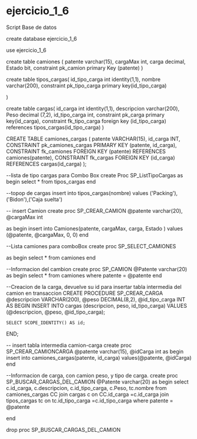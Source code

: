 # ejercicio_1_6

Script Base de datos

create database ejercicio_1_6

use ejercicio_1_6

create table camiones (
patente varchar(15),
cargaMax int,
carga decimal,
Estado bit,
constraint pk_camion primary Key (patente)
)

create table tipos_cargas(
id_tipo_carga int identity(1,1),
nombre varchar(200),
constraint pk_tipo_carga primary key(id_tipo_carga)

)

create table cargas(
id_carga int identity(1,1),
descripcion varchar(200),
Peso decimal (7,2),
id_tipo_carga int,
constraint pk_carga primary key(id_carga),
constraint fk_tipo_carga foreign key (id_tipo_carga) references tipos_cargas(id_tipo_carga)
)

CREATE TABLE camiones_cargas (
    patente VARCHAR(15),
    id_carga INT,
    CONSTRAINT pk_camiones_cargas PRIMARY KEY (patente, id_carga),
    CONSTRAINT fk_camiones FOREIGN KEY (patente) REFERENCES camiones(patente),
    CONSTRAINT fk_cargas FOREIGN KEY (id_carga) REFERENCES cargas(id_carga)
);


--lista de tipo cargas para Combo Box
create Proc SP_ListTipoCargas
as
begin
select * from tipos_cargas
end


--topop de cargas
insert into tipos_cargas(nombre)
		values ('Packing'),('Bidon'),('Caja suelta')



-- insert Camion
create proc SP_CREAR_CAMION
@patente varchar(20),
@cargaMax int

as
begin
insert into Camiones(patente, cargaMax, carga, Estado )
		values (@patente, @cargaMax, 0, 0) 
end


--Lista camiones para comboBox
create proc SP_SELECT_CAMIONES

as
begin
select * from camiones
end


--Informacion del cambion
create proc SP_CAMION
@Patente varchar(20)
as
begin
select * from camiones
where patente = @patente
end



--Creacion de la carga, devuelve su id para insertar tabla intermedia del camion  en transaccion
CREATE PROCEDURE SP_CREAR_CARGA
    @descripcion VARCHAR(200),
    @peso DECIMAL(8,2),
    @id_tipo_carga INT
AS
BEGIN
    INSERT INTO cargas (descripcion, peso, id_tipo_carga)
    VALUES (@descripcion, @peso, @id_tipo_carga);

    SELECT SCOPE_IDENTITY() AS id;
END;


-- insert tabla intermedia camion-carga
create proc SP_CREAR_CAMIONCARGA
@patente varchar(15),
@idCarga int
as
begin
insert into camiones_cargas(patente, id_carga)
		values(@patente, @idCarga)
end


--Informacion de carga, con camion peso, y tipo de carga. 
create proc SP_BUSCAR_CARGAS_DEL_CAMION
@Patente varchar(20)
as
begin
select c.id_carga, c.descripcion, c.id_tipo_carga, c.Peso, tc.nombre
from camiones_cargas CC
join cargas c on CC.id_carga =c.id_carga
join tipos_cargas tc on tc.id_tipo_carga =c.id_tipo_carga
where patente = @patente

end

drop proc SP_BUSCAR_CARGAS_DEL_CAMION
